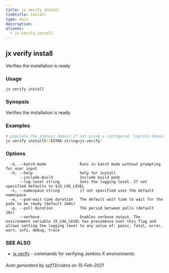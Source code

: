 ```yaml
---
title: jx verify install
linktitle: install
type: docs
description: 
aliases:
  - jx-verify_install
---
```


## jx verify install

Verifies the installation is ready

### Usage

```
jx verify install
```

### Synopsis

Verifies the installation is ready

### Examples

  ```bash
  # populate the ingress domain if not using a configured 'ingress.domain' setting
  jx verify install%!(EXTRA string=jx-verify)

  ```
### Options

```
  -b, --batch-mode               Runs in batch mode without prompting for user input
  -h, --help                     help for install
      --include-build            Include build pods
      --log-level string         Sets the logging level. If not specified defaults to $JX_LOG_LEVEL
  -n, --namespace string         if not specified uses the default namespace
  -w, --pod-wait-time duration   The default wait time to wait for the pods to be ready (default 2m0s)
  -p, --poll duration            The period between polls (default 10s)
      --verbose                  Enables verbose output. The environment variable JX_LOG_LEVEL has precedence over this flag and allows setting the logging level to any value of: panic, fatal, error, warn, info, debug, trace
```

### SEE ALSO

* [jx verify](..)	 - commands for verifying Jenkins X environments

###### Auto generated by spf13/cobra on 15-Feb-2021
